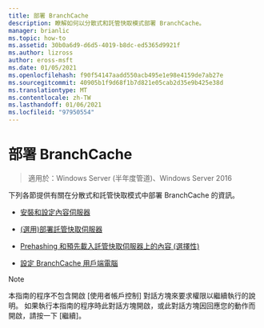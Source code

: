 ```yaml
---
title: 部署 BranchCache
description: 瞭解如何以分散式和託管快取模式部署 BranchCache。
manager: brianlic
ms.topic: how-to
ms.assetid: 30b0a6d9-d6d5-4019-b8dc-ed5365d9921f
ms.author: lizross
author: eross-msft
ms.date: 01/05/2021
ms.openlocfilehash: f90f54147aadd550acb495e1e98e4159de7ab27e
ms.sourcegitcommit: 40905b1f9d68f1b7d821e05cab2d35e9b425e38d
ms.translationtype: MT
ms.contentlocale: zh-TW
ms.lasthandoff: 01/06/2021
ms.locfileid: "97950554"
---
```

# <a name="deploy-branchcache"></a>部署 BranchCache

>適用於：Windows Server (半年度管道)、Windows Server 2016

下列各節提供有關在分散式和託管快取模式中部署 BranchCache 的資訊。

-   [安裝和設定內容伺服器](Install-and-Configure-Content-Servers.md)

-   [&#40;選用&#41;部署託管快取伺服器 ](deploy-hosted-cache-servers.md)

-   [Prehashing 和預先載入託管快取伺服器上的內容 &#40;選擇性&#41;](prehashing-and-preloading.md)

-   [設定 BranchCache 用戶端電腦](Configure-BranchCache-Client-Computers.md)

> [!NOTE]
> 本指南的程序不包含開啟 [使用者帳戶控制] 對話方塊來要求權限以繼續執行的說明。 如果執行本指南的程序時此對話方塊開啟，或此對話方塊因回應您的動作而開啟，請按一下 [繼續]。



